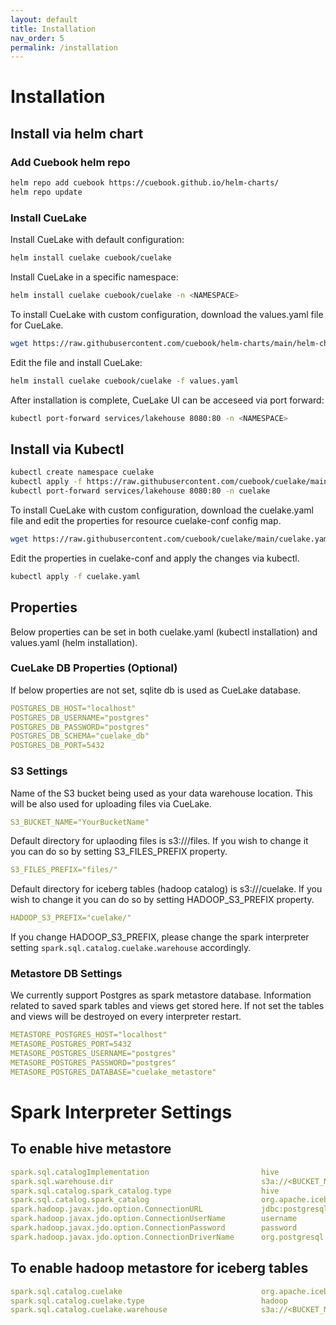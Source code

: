 ```yaml
---
layout: default
title: Installation
nav_order: 5
permalink: /installation
---
```


# Installation

## Install via helm chart

### Add Cuebook helm repo

```bash
helm repo add cuebook https://cuebook.github.io/helm-charts/ 
helm repo update
```

### Install CueLake
Install CueLake with default configuration:

```bash
helm install cuelake cuebook/cuelake
```

Install CueLake in a specific namespace:

```bash
helm install cuelake cuebook/cuelake -n <NAMESPACE>
```

To install CueLake with custom configuration, download the values.yaml file for CueLake.

```bash
wget https://raw.githubusercontent.com/cuebook/helm-charts/main/helm-chart-sources/cuelake/values.yaml
```

Edit the file and install CueLake:

```bash
helm install cuelake cuebook/cuelake -f values.yaml
```

After installation is complete, CueLake UI can be acceseed via port forward:

```bash
kubectl port-forward services/lakehouse 8080:80 -n <NAMESPACE>
```

## Install via Kubectl

```bash
kubectl create namespace cuelake
kubectl apply -f https://raw.githubusercontent.com/cuebook/cuelake/main/cuelake.yaml -n cuelake
kubectl port-forward services/lakehouse 8080:80 -n cuelake
```

To install CueLake with custom configuration, download the cuelake.yaml file and edit the properties for resource cuelake-conf config map.

```bash
wget https://raw.githubusercontent.com/cuebook/cuelake/main/cuelake.yaml
```

Edit the properties in cuelake-conf and apply the changes via kubectl.

```bash
kubectl apply -f cuelake.yaml
```

## Properties
Below properties can be set in both cuelake.yaml (kubectl installation) and values.yaml (helm installation).

### CueLake DB Properties (Optional)
If below properties are not set, sqlite db is used as CueLake database.

```yaml
POSTGRES_DB_HOST="localhost"
POSTGRES_DB_USERNAME="postgres"
POSTGRES_DB_PASSWORD="postgres"
POSTGRES_DB_SCHEMA="cuelake_db"
POSTGRES_DB_PORT=5432
```

### S3 Settings
Name of the S3 bucket being used as your data warehouse location. This will be also used for uploading files via CueLake.

```yaml
S3_BUCKET_NAME="YourBucketName"
```

Default directory for uplaoding files is s3://<YourBucketName>/files. If you wish to change it you can do so by setting S3_FILES_PREFIX property.

```yaml
S3_FILES_PREFIX="files/"
```

Default directory for iceberg tables (hadoop catalog) is s3://<YourBucketName>/cuelake. If you wish to change it you can do so by setting HADOOP_S3_PREFIX property.

```yaml
HADOOP_S3_PREFIX="cuelake/"
```

If you change HADOOP_S3_PREFIX, please change the spark interpreter setting `spark.sql.catalog.cuelake.warehouse` accordingly. 

### Metastore DB Settings
We currently support Postgres as spark metastore database. Information related to saved spark tables and views get stored here. If not set the tables and views will be destroyed on every interpreter restart.

```yaml
METASTORE_POSTGRES_HOST="localhost"
METASORE_POSTGRES_PORT=5432
METASORE_POSTGRES_USERNAME="postgres"
METASORE_POSTGRES_PASSWORD="postgres"
METASORE_POSTGRES_DATABASE="cuelake_metastore"
```


# Spark Interpreter Settings

## To enable hive metastore

```yaml
spark.sql.catalogImplementation	                        hive	
spark.sql.warehouse.dir	                                s3a://<BUCKET_NAME>/warehouse	
spark.sql.catalog.spark_catalog.type	                hive	
spark.sql.catalog.spark_catalog	                        org.apache.iceberg.spark.SparkSessionCatalog
spark.hadoop.javax.jdo.option.ConnectionURL	            jdbc:postgresql://<POSTGRES_HOST>:5432/<DATABASE_NAME>	
spark.hadoop.javax.jdo.option.ConnectionUserName	    username	
spark.hadoop.javax.jdo.option.ConnectionPassword	    password
spark.hadoop.javax.jdo.option.ConnectionDriverName	    org.postgresql.Driver
```

## To enable hadoop metastore for iceberg tables

```yaml
spark.sql.catalog.cuelake	                            org.apache.iceberg.spark.SparkCatalog	
spark.sql.catalog.cuelake.type	                        hadoop	
spark.sql.catalog.cuelake.warehouse	                    s3a://<BUCKET_NAME>/cuelake	
```